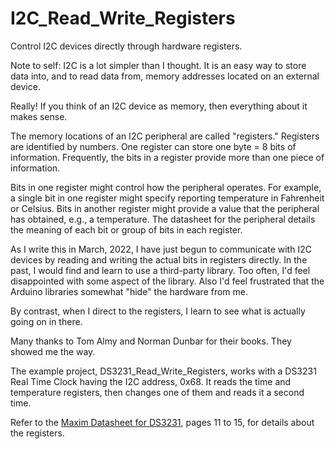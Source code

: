 # I2C_Read_Write_Registers
Control I2C devices directly through hardware registers.

Note to self: I2C is a lot simpler than I thought. It is an easy way to store data into, and to read data from, memory addresses located on an external device.

Really! If you think of an I2C device as memory, then everything about it makes sense.

The memory locations of an I2C peripheral are called "registers." Registers are identified by numbers. One register can store one byte = 8 bits of information. Frequently, the bits in a register provide more than one piece of information. 

Bits in one register might control how the peripheral operates. For example, a single bit in one register might specify reporting temperature in Fahrenheit or Celsius. Bits in another register might provide a value that the peripheral has obtained, e.g., a temperature. The datasheet for the peripheral details the meaning of each bit or group of bits in each register.

As I write this in March, 2022, I have just begun to communicate with I2C devices by reading and writing the actual bits in registers directly. In the past, I would find and learn to use a third-party library. Too often, I'd feel disappointed with some aspect of the library. Also I'd feel frustrated that the Arduino libraries somewhat "hide" the hardware from me.

By contrast, when I direct to the registers, I learn to see what is actually going on in there.

Many thanks to Tom Almy and Norman Dunbar for their books. They showed me the way.

The example project, DS3231_Read_Write_Registers, works with a DS3231 Real Time Clock having the I2C address, 0x68. It reads the time and temperature registers, then changes one of them and reads it a second time.

Refer to the [Maxim Datasheet for DS3231](https://datasheets.maximintegrated.com/en/ds/DS3231.pdf), pages 11 to 15, for details about the registers.
